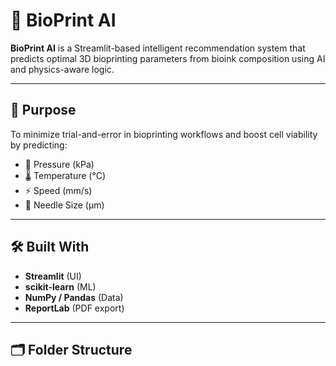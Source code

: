# 🧬 BioPrint AI

**BioPrint AI** is a Streamlit-based intelligent recommendation system that predicts optimal 3D bioprinting parameters from bioink composition using AI and physics-aware logic.

---

## 🎯 Purpose

To minimize trial-and-error in bioprinting workflows and boost cell viability by predicting:

- 🧪 Pressure (kPa)
- 🌡 Temperature (°C)
- ⚡ Speed (mm/s)
- 🧵 Needle Size (µm)

---

## 🛠️ Built With

- **Streamlit** (UI)
- **scikit-learn** (ML)
- **NumPy / Pandas** (Data)
- **ReportLab** (PDF export)

---

## 🗂️ Folder Structure

